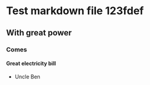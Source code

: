 # Test markdown file 123fdef

## With great power

### Comes

#### Great electricity bill

- Uncle Ben